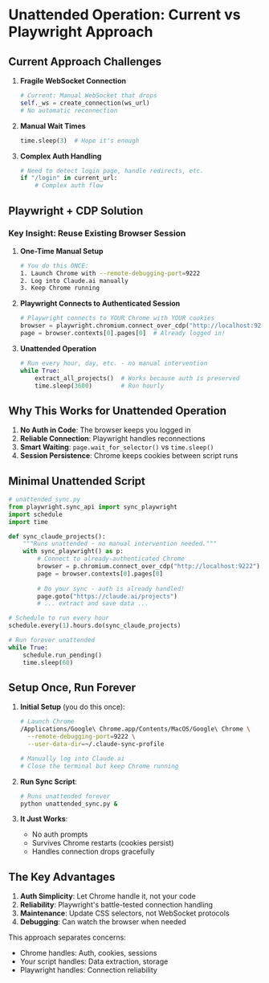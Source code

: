 # Unattended Operation: Current vs Playwright Approach

## Current Approach Challenges

1. **Fragile WebSocket Connection**
   ```python
   # Current: Manual WebSocket that drops
   self._ws = create_connection(ws_url)
   # No automatic reconnection
   ```

2. **Manual Wait Times**
   ```python
   time.sleep(3)  # Hope it's enough
   ```

3. **Complex Auth Handling**
   ```python
   # Need to detect login page, handle redirects, etc.
   if "/login" in current_url:
       # Complex auth flow
   ```

## Playwright + CDP Solution

### Key Insight: Reuse Existing Browser Session

1. **One-Time Manual Setup**
   ```bash
   # You do this ONCE:
   1. Launch Chrome with --remote-debugging-port=9222
   2. Log into Claude.ai manually
   3. Keep Chrome running
   ```

2. **Playwright Connects to Authenticated Session**
   ```python
   # Playwright connects to YOUR Chrome with YOUR cookies
   browser = playwright.chromium.connect_over_cdp("http://localhost:9222")
   page = browser.contexts[0].pages[0]  # Already logged in!
   ```

3. **Unattended Operation**
   ```python
   # Run every hour, day, etc. - no manual intervention
   while True:
       extract_all_projects()  # Works because auth is preserved
       time.sleep(3600)        # Run hourly
   ```

## Why This Works for Unattended Operation

1. **No Auth in Code**: The browser keeps you logged in
2. **Reliable Connection**: Playwright handles reconnections
3. **Smart Waiting**: `page.wait_for_selector()` vs `time.sleep()`
4. **Session Persistence**: Chrome keeps cookies between script runs

## Minimal Unattended Script

```python
# unattended_sync.py
from playwright.sync_api import sync_playwright
import schedule
import time

def sync_claude_projects():
    """Runs unattended - no manual intervention needed."""
    with sync_playwright() as p:
        # Connect to already-authenticated Chrome
        browser = p.chromium.connect_over_cdp("http://localhost:9222")
        page = browser.contexts[0].pages[0]
        
        # Do your sync - auth is already handled!
        page.goto("https://claude.ai/projects")
        # ... extract and save data ...

# Schedule to run every hour
schedule.every(1).hours.do(sync_claude_projects)

# Run forever unattended
while True:
    schedule.run_pending()
    time.sleep(60)
```

## Setup Once, Run Forever

1. **Initial Setup** (you do this once):
   ```bash
   # Launch Chrome
   /Applications/Google\ Chrome.app/Contents/MacOS/Google\ Chrome \
     --remote-debugging-port=9222 \
     --user-data-dir=~/.claude-sync-profile
   
   # Manually log into Claude.ai
   # Close the terminal but keep Chrome running
   ```

2. **Run Sync Script**:
   ```bash
   # Runs unattended forever
   python unattended_sync.py &
   ```

3. **It Just Works**: 
   - No auth prompts
   - Survives Chrome restarts (cookies persist)
   - Handles connection drops gracefully

## The Key Advantages

1. **Auth Simplicity**: Let Chrome handle it, not your code
2. **Reliability**: Playwright's battle-tested connection handling
3. **Maintenance**: Update CSS selectors, not WebSocket protocols
4. **Debugging**: Can watch the browser when needed

This approach separates concerns:
- Chrome handles: Auth, cookies, sessions
- Your script handles: Data extraction, storage
- Playwright handles: Connection reliability